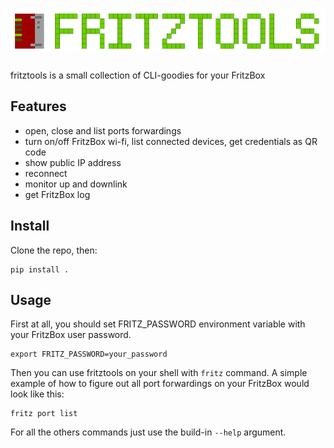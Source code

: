 # <img src="./fritztools.svg" width="596" height="72"/>

fritztools is a small collection of CLI-goodies for your FritzBox 

## Features
* open, close and list ports forwardings
* turn on/off FritzBox wi-fi, list connected devices, get credentials as QR code
* show public IP address
* reconnect
* monitor up and downlink
* get FritzBox log

## Install
Clone the repo, then:

```
pip install .
```

## Usage
First at all, you should set FRITZ_PASSWORD environment variable with your FritzBox user password.

```
export FRITZ_PASSWORD=your_password
```

Then you can use fritztools on your shell with `fritz` command. A simple example of how to figure out all port forwardings on your FritzBox would look like this:  

```
fritz port list
```

For all the others commands just use the build-in `--help` argument.